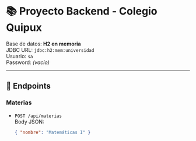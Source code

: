 # 📚 Proyecto Backend - Colegio Quipux

Base de datos: **H2 en memoria**  
JDBC URL: `jdbc:h2:mem:universidad`  
Usuario: `sa`  
Password: *(vacío)*

---

## 🚀 Endpoints

### Materias
- `POST /api/materias`  
  Body JSON:
  ```json
  { "nombre": "Matemáticas I" }
